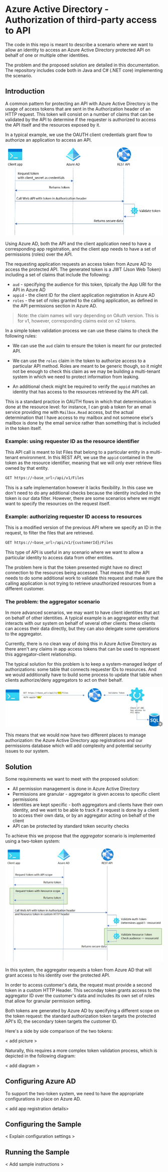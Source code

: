 # Azure Active Directory - Authorization of third-party access to API

The code in this repo is meant to describe a scenario where we want to allow an identity to access an Azure Active Directory protected API on behalf of one or multiple other identities.

The problem and the proposed solution are detailed in this documentation. The repository includes code both in Java and C# (.NET core) implementing the scenario.

## Introduction

A common pattern for protecting an API with Azure Active Directory is the usage of access tokens that are sent in the Authorization header of an HTTP request. This token will consist on a number of claims that can be validated by the API to determine if the requester is authorized to access the API itself and the resources exposed by it.

In a typical example, we use the OAUTH client credentials grant flow to authorize an application to access an API.

![oauth flow](content/oauth.jpg)

Using Azure AD, both the API and the client application need to have a corresponding app registration, and the client app needs to have a set of permissions (roles) over the API.

The requesting application requests an access token from Azure AD to access the protected API. The generated token is a JWT (Json Web Token) including a set of claims that include the following:

- `aud` - specifying the audience for this token, tipically the App URI for the API in Azure AD
- `appid` - the client ID for the client application registration in Azure AD
- `roles` - the set of roles granted to the calling application, as defined in the API permissions section in Azure AD.

> Note: the claim names will vary depending on OAuth version. This is for v1, however, corresponding claims exist on v2 tokens.

In a simple token validation process we can use these claims to check the following rules:

- We can use the `aud` claim to ensure the token is meant for our protected API.

- We can use the `roles` claim in the token to authorize access to a particular API method. Roles are meant to be generic though, so it might not be enough to check this claim as we may be building a multi-tenant system in which we need to protect information from leaking.

- An additional check might be required to verify the `appid` matches an identity that has access to the resources retrieved by the API call. 

This is a standard practice in OAUTH flows in which that determination is done at the resource level: for instance, I can grab a token for an email service providing me with `Mailbox.Read` access, but the actual determination that I have access to my mailbox and not someone else's mailbox is done by the email service rather than something that is included in the token itself.

### Example: using requester ID as the resource identifier

This API call is meant to list Files that belong to a particular entity in a multi-tenant environment. In this REST API, we use the `appid` contained in the token as the resource identifier, meaning that we will only ever retrieve files owned by that entity.

```bash
GET https://<base_url>/api/v1/Files
```

This is a safe implementation however it lacks flexibility. In this case we don't need to do any additional checks because the identity included in the token is our data filter. However, there are some scenarios where we might want to specify the resources on the request itself.

### Example: authorizing requester ID access to resources

This is a modified version of the previous API where we specify an ID in the request, to filter the files that are retrieved.

```bash
GET https://<base_url>/api/v1/{customerId}/Files
```

This type of API is useful in any scenario where we want to allow a particular identity to access data from other entities.

The problem here is that the token presented might have no direct connection to the resources being accessed. That means that the API needs to do some additional work to validate this request and make sure the calling application is not trying to retrieve unauthorized resources from a different customer.

### The problem: the aggregator scenario

In more advanced scenarios, we may want to have client identities that act on behalf of other identities. A typical example is an aggregator entity that interacts with our system on behalf of several other clients: these clients can access their data directly, but they can also delegate some operations to the aggregator.

Currently, there is no clean way of doing this in Azure Active Directory as there aren't any claims in app access tokens that can be used to represent this aggregator-client relationship.

The typical solution for this problem is to keep a system-managed ledger of authorizations: some table that connects requester IDs to resources. And we would additionally have to build some process to update that table when clients authorize/deny aggregators to act on their behalf.

![token validation](content/tokenValidation.jpg)

This means that we would now have two different places to manage authorization: the Azure Active Directory app registrations and our permissions database which will add complexity and potential security issues to our system.

## Solution

Some requirements we want to meet with the proposed solution:

- All permission management is done in Azure Active Directory
- Permissions are granular - aggregator is given access to specific client permissions
- Identities are kept specific - both aggregators and clients have their own identity, and we want to be able to track if a request is done by a client to access their own data, or by an aggregator acting on behalf of the client
- API can be protected by standard token security checks

To achieve this we propose that the *aggregator* scenario is implemented using a two-token system:

![aggregator oauth](content/aggregatorDiagram.jpg)

In this system, the aggregator requests a token from Azure AD that will grant access to his identity over the protected API.

In order to access customer's data, the request must provide a second token in a custom HTTP Header. This seconday token grants access to the aggregator ID over the customer's data and includes its own set of roles that allow for granular permission setting.

Both tokens are generated by Azure AD by specifying a different scope on the token request: the standard authorization token targets the protected API's ID, the secondary token targets the customer ID.

Here's a side by side comparison of the two tokens:

< add picture >

Naturally, this requires a more complex token validation process, which is depicted in the following diagram:

< add diagram >

## Configuring Azure AD

To support the two-token system, we need to have the appropriate configurations in place on Azure AD.

< add app registration details>

## Configuring the Sample

< Explain configuration settings >

## Running the Sample

< Add sample instructions >
